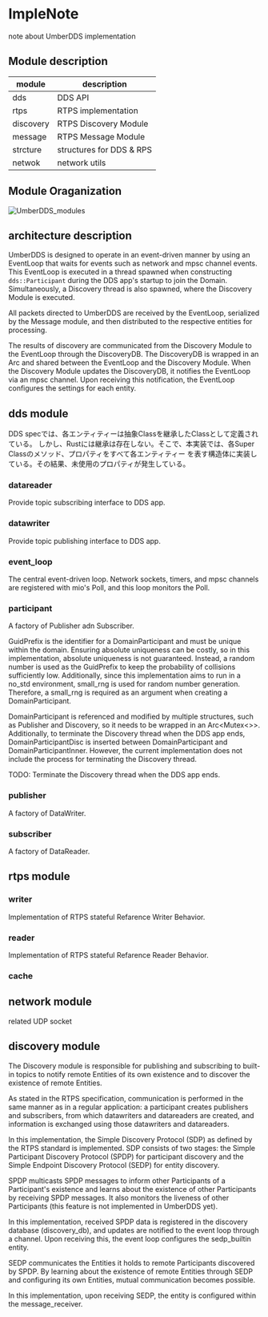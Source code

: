# ImpleNote
note about UmberDDS implementation

## Module description
| module | description |
----|----
| dds | DDS API |
| rtps | RTPS implementation |
| discovery | RTPS Discovery Module |
| message | RTPS Message Module |
| strcture | structures for DDS & RPS |
| netwok | network utils |

## Module Oraganization
![UmberDDS_modules](https://github.com/user-attachments/assets/7b6d5f56-d296-4083-b505-9f4165fec1b7)


## architecture description
UmberDDS is designed to operate in an event-driven manner by using an EventLoop that waits for events such as network and mpsc channel events. This EventLoop is executed in a thread spawned when constructing `dds::Participant` during the DDS app's startup to join the Domain. Simultaneously, a Discovery thread is also spawned, where the Discovery Module is executed.

All packets directed to UmberDDS are received by the EventLoop, serialized by the Message module, and then distributed to the respective entities for processing.

The results of discovery are communicated from the Discovery Module to the EventLoop through the DiscoveryDB. The DiscoveryDB is wrapped in an Arc and shared between the EventLoop and the Discovery Module. When the Discovery Module updates the DiscoveryDB, it notifies the EventLoop via an mpsc channel. Upon receiving this notification, the EventLoop configures the settings for each entity.

## dds module
DDS specでは、各エンティティーは抽象Classを継承したClassとして定義されている。
しかし、Rustには継承は存在しない。そこで、本実装では、各Super Classのメソッド、プロパティをすべて各エンティティー
を表す構造体に実装している。その結果、未使用のプロパティが発生している。

### datareader
Provide topic subscribing interface to DDS app.

### datawriter
Provide topic publishing interface to DDS app.

### event_loop
The central event-driven loop. Network sockets, timers, and mpsc channels are registered with mio's Poll, and this loop monitors the Poll.

### participant
A factory of Publisher adn Subscriber.

GuidPrefix is the identifier for a DomainParticipant and must be unique within the domain. Ensuring absolute uniqueness can be costly, so in this implementation, absolute uniqueness is not guaranteed. Instead, a random number is used as the GuidPrefix to keep the probability of collisions sufficiently low. Additionally, since this implementation aims to run in a no_std environment, small_rng is used for random number generation. Therefore, a small_rng is required as an argument when creating a DomainParticipant.

DomainParticipant is referenced and modified by multiple structures, such as Publisher and Discovery, so it needs to be wrapped in an Arc<Mutex<>>. Additionally, to terminate the Discovery thread when the DDS app ends, DomainParticipantDisc is inserted between DomainParticipant and DomainParticipantInner. However, the current implementation does not include the process for terminating the Discovery thread.

TODO: Terminate the Discovery thread when the DDS app ends.


### publisher
A factory of DataWriter.

### subscriber
A factory of DataReader.

## rtps module

### writer
Implementation of RTPS stateful Refarence Writer Behavior.

### reader
Implementation of RTPS stateful Refarence Reader Behavior.

### cache

## network module
related UDP socket

## discovery module
The Discovery module is responsible for publishing and subscribing to built-in topics to notify remote Entities of its own existence and to discover the existence of remote Entities.

As stated in the RTPS specification, communication is performed in the same manner as in a regular application: a participant creates publishers and subscribers, from which datawriters and datareaders are created, and information is exchanged using those datawriters and datareaders.

In this implementation, the Simple Discovery Protocol (SDP) as defined by the RTPS standard is implemented. SDP consists of two stages: the Simple Participant Discovery Protocol (SPDP) for participant discovery and the Simple Endpoint Discovery Protocol (SEDP) for entity discovery.

SPDP multicasts SPDP messages to inform other Participants of a Participant's existence and learns about the existence of other Participants by receiving SPDP messages. It also monitors the liveness of other Participants (this feature is not implemented in UmberDDS yet).

In this implementation, received SPDP data is registered in the discovery database (discovery_db), and updates are notified to the event loop through a channel. Upon receiving this, the event loop configures the sedp_builtin entity.

SEDP communicates the Entities it holds to remote Participants discovered by SPDP. By learning about the existence of remote Entities through SEDP and configuring its own Entities, mutual communication becomes possible.

In this implementation, upon receiving SEDP, the entity is configured within the message_receiver.
